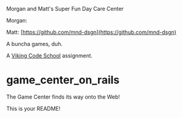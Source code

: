 Morgan and Matt's Super Fun Day Care Center

Morgan:

Matt: [https://github.com/mnd-dsgn](https://github.com/mnd-dsgn)

A buncha games, duh. 

A [Viking Code School](http://vikingcodeschool.com) assignment. 


game_center_on_rails
====================

The Game Center finds its way onto the Web!

This is your README!
